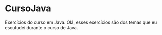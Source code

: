 # CursoJava
Exercícios do curso em Java.
Olá, esses exercícios são dos temas que eu escutudei durante o curso de Java.
